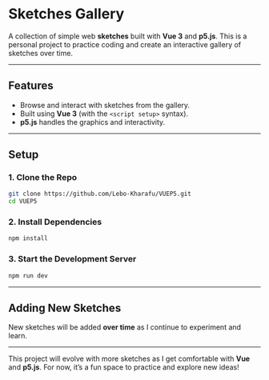 # Sketches Gallery 

A collection of simple web **sketches** built with **Vue 3** and **p5.js**. This is a personal project to practice coding and create an interactive gallery of sketches over time.

---

## Features

* Browse and interact with sketches from the gallery.
* Built using **Vue 3** (with the `<script setup>` syntax).
* **p5.js** handles the graphics and interactivity.

---

## Setup

### 1. Clone the Repo

```bash
git clone https://github.com/Lebo-Kharafu/VUEP5.git
cd VUEP5
```

### 2. Install Dependencies

```bash
npm install
```

### 3. Start the Development Server

```bash
npm run dev
```

---

## Adding New Sketches

New sketches will be added **over time** as I continue to experiment and learn.

---

This project will evolve with more sketches as I get comfortable with **Vue** and **p5.js**. For now, it’s a fun space to practice and explore new ideas!
